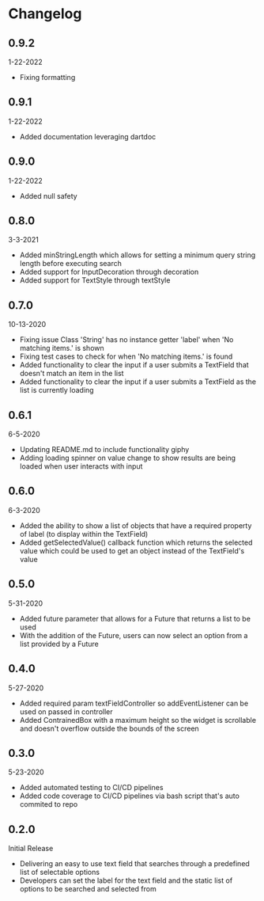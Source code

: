 # Changelog
## 0.9.2
1-22-2022
- Fixing formatting

## 0.9.1
1-22-2022
- Added documentation leveraging dartdoc

## 0.9.0
1-22-2022
- Added null safety

## 0.8.0
3-3-2021
- Added minStringLength which allows for setting a minimum query string length before executing search
- Added support for InputDecoration through decoration
- Added support for TextStyle through textStyle

## 0.7.0
10-13-2020
- Fixing issue Class 'String' has no instance getter 'label' when 'No matching items.' is shown
- Fixing test cases to check for when 'No matching items.' is found
- Added functionality to clear the input if a user submits a TextField that doesn't match an item in the list
- Added functionality to clear the input if a user submits a TextField as the list is currently loading

## 0.6.1
6-5-2020
- Updating README.md to include functionality giphy
- Adding loading spinner on value change to show results are being loaded when user interacts with input

## 0.6.0
6-3-2020
- Added the ability to show a list of objects that have a required property of label (to display within the TextField)
- Added getSelectedValue() callback function which returns the selected value which could be used to get an object instead of the TextField's value

## 0.5.0
5-31-2020
- Added future parameter that allows for a Future that returns a list to be used
- With the addition of the Future, users can now select an option from a list provided by a Future

## 0.4.0
5-27-2020
- Added required param textFieldController so addEventListener can be used on passed in controller
- Added ContrainedBox with a maximum height so the widget is scrollable and doesn't overflow outside the bounds of the screen

## 0.3.0
5-23-2020
- Added automated testing to CI/CD pipelines
- Added code coverage to CI/CD pipelines via bash script that's auto commited to repo

## 0.2.0
Initial Release
- Delivering an easy to use text field that searches through a predefined list of selectable options
- Developers can set the label for the text field and the static list of options to be searched and selected from
